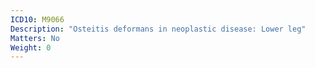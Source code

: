 ```yaml
---
ICD10: M9066
Description: "Osteitis deformans in neoplastic disease: Lower leg"
Matters: No
Weight: 0
---
```


